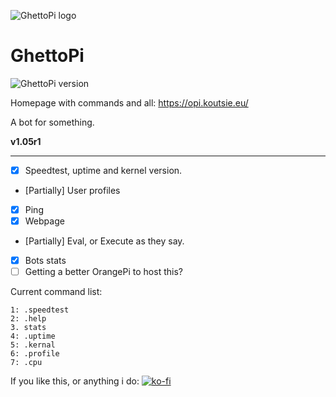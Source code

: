 ![GhettoPi logo](https://cdn.discordapp.com/avatars/478195294631231488/923bea2a94da0f4c9a75432fd4883ddd.png?size=128)
# GhettoPi
![GhettoPi version](https://img.shields.io/badge/version-1.05r1-orange.png)

Homepage with commands and all: https://opi.koutsie.eu/

A bot for something.

  **v1.05r1**
  
______
- [x] Speedtest, uptime and kernel version.
- [Partially] User profiles
- [x] Ping
- [x] Webpage 
- [Partially] Eval, or Execute as they say.
- [x] Bots stats
- [ ] Getting a better OrangePi to host this?

Current command list:

```
1: .speedtest
2: .help
3. stats
4: .uptime
5: .kernal
6: .profile
7: .cpu
```




If you like this, or anything i do:
[![ko-fi](https://www.ko-fi.com/img/donate_sm.png)](https://ko-fi.com/R6R3HDMB)
